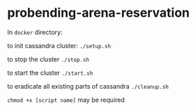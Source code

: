 # probending-arena-reservation

In `docker` directory:

to init cassandra cluster: `./setup.sh`

to stop the cluster `./stop.sh`

to start the cluster `./start.sh`

to eradicate all existing parts of cassandra `./cleanup.sh`

`chmod +x [script name]` may be required